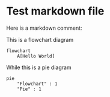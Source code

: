 # Test markdown file

Here is a markdown comment: <!-- Hello World -->

This is a flowchart diagram

```mermaid
flowchart
    A[Hello World]
```

While this is a pie diagram

```mermaid
pie
    "Flowchart" : 1
    "Pie" : 1
```

